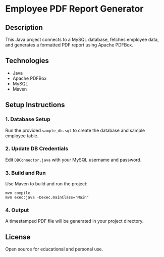 # Employee PDF Report Generator

## Description
This Java project connects to a MySQL database, fetches employee data, and generates a formatted PDF report using Apache PDFBox.

## Technologies
- Java
- Apache PDFBox
- MySQL
- Maven

## Setup Instructions

### 1. Database Setup
Run the provided `sample_db.sql` to create the database and sample employee table.

### 2. Update DB Credentials
Edit `DBConnector.java` with your MySQL username and password.

### 3. Build and Run
Use Maven to build and run the project:
```
mvn compile
mvn exec:java -Dexec.mainClass="Main"
```

### 4. Output
A timestamped PDF file will be generated in your project directory.

## License
Open source for educational and personal use.